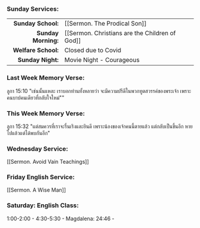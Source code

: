 ### Sunday Services:
|                     |                                                |
| -------------------:|:---------------------------------------------- |
|  **Sunday School:** | [[Sermon. The Prodical Son]]                   |
| **Sunday Morning:** | [[Sermon. Christians are the Children of God]] |
| **Welfare School:** | Closed due to Covid                            |
|   **Sunday Night:** | Movie Night - Courageous                             |
### Last Week Memory Verse:
ลูกา 15:10 "เช่นนั้นแหละ เราบอกท่านทั้งหลายว่า จะมีความปรีดีในพวกทูตสวรรค์ของพระเจ้า เพราะคนบาปคนเดียวที่กลับใจใหม่""
### This Week Memory Verse:
ลูกา 15:32 "แต่สมควรที่เราจะรื่นเริงและยินดี เพราะน้องของเจ้าคนนี้ตายแล้ว แต่กลับเป็นขึ้นอีก หายไปแล้วแต่ได้พบกันอีก"
### Wednesday Service:
[[Sermon. Avoid Vain Teachings]]
### Friday English Service:
[[Sermon. A Wise Man]]
### Saturday: English Class:
1:00-2:00 - 
4:30-5:30 - Magdalena: 24:46 - 

